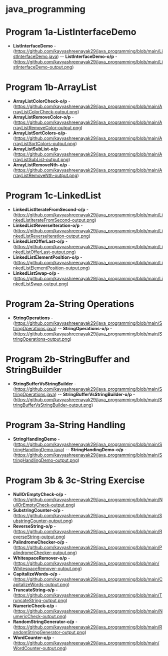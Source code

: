 # java_programming
# Program 1a-ListInterfaceDemo
- **ListInterfaceDemo** -(https://github.com/kavyashreenayak29/java_programming/blob/main/ListInterfaceDemo.java) -- **ListInterfaceDemo-o/p** -(https://github.com/kavyashreenayak29/java_programming/blob/main/ListInterfaceDemo-output.png) 
# Program 1b-ArrayList
- **ArrayListColorCheck-o/p** -(https://github.com/kavyashreenayak29/java_programming/blob/main/ArrayListColorCheck-output.png)
- **ArrayListRemoveColor-o/p** -(https://github.com/kavyashreenayak29/java_programming/blob/main/ArrayListRemoveColor-output.png)
- **ArrayListSortColors-o/p**- (https://github.com/kavyashreenayak29/java_programming/blob/main/ArrayListSortColors-output.png)
- **ArrayListSubList-o/p** -(https://github.com/kavyashreenayak29/java_programming/blob/main/ArrayListSubList-output.png)
- **ArrayListRemoveNth-o/p** -(https://github.com/kavyashreenayak29/java_programming/blob/main/ArrayListRemoveNth-output.png)
# Program 1c-LinkedList
- **LinkedListIterateFromSecond-o/p** -(https://github.com/kavyashreenayak29/java_programming/blob/main/LinkedListIterateFromSecond-output.png)
- **LinkedListReverseIteration-o/p** -(https://github.com/kavyashreenayak29/java_programming/blob/main/LinkedListReverseIteration-output.png)
- **LinkedListOfferLast-o/p** -(https://github.com/kavyashreenayak29/java_programming/blob/main/LinkedListOfferLast-output.png)
- **LinkedListElementPosition-o/p** -(https://github.com/kavyashreenayak29/java_programming/blob/main/LinkedListElementPosition-output.png)
- **LinkedListSwap-o/p** -(https://github.com/kavyashreenayak29/java_programming/blob/main/LinkedListSwap-output.png)
# Program 2a-String Operations
- **StringOperations** -(https://github.com/kavyashreenayak29/java_programming/blob/main/StringOperations.java) -- **StringOperations-o/p** -(https://github.com/kavyashreenayak29/java_programming/blob/main/StringOperations-output.png)
# Program 2b-StringBuffer and StringBuilder
- **StringBufferVsStringBuilder** -(https://github.com/kavyashreenayak29/java_programming/blob/main/StringOperations.java) -- **StringBufferVsStringBuilder-o/p** -(https://github.com/kavyashreenayak29/java_programming/blob/main/StringBufferVsStringBuilder-output.png)
# Program 3a-String Handling
- **StringHandingDemo** -(https://github.com/kavyashreenayak29/java_programming/blob/main/StringHandlingDemo.java) -- **StringHandingDemo-o/p** -(https://github.com/kavyashreenayak29/java_programming/blob/main/StringHandlingDemo-output.png)
# Program 3b & 3c-String Exercise
- **NullOrEmptyCheck-o/p** -(https://github.com/kavyashreenayak29/java_programming/blob/main/NullOrEmptyCheck-output.png)
- **SubstringCounter-o/p** -(https://github.com/kavyashreenayak29/java_programming/blob/main/SubstringCounter-output.png)
- **ReverseString-o/p** -(https://github.com/kavyashreenayak29/java_programming/blob/main/ReverseString-output.png)
- **PalindromeChecker-o/p** -(https://github.com/kavyashreenayak29/java_programming/blob/main/PalindromeChecker-output.png)
- **WhitespaceRemover-o/p** -(https://github.com/kavyashreenayak29/java_programming/blob/main/WhitespaceRemover-output.png)
- **CapitalizeWords-o/p** -(https://github.com/kavyashreenayak29/java_programming/blob/main/CapitalizeWords-output.png)
- **TruncateString-o/p** -(https://github.com/kavyashreenayak29/java_programming/blob/main/TruncateString-output.png)
- **NumericCheck-o/p** -(https://github.com/kavyashreenayak29/java_programming/blob/main/NumericCheck-output.png)
- **RandomStringGenerator-o/p** -(https://github.com/kavyashreenayak29/java_programming/blob/main/RandomStringGenerator-output.png)
- **WordCounter-o/p** -(https://github.com/kavyashreenayak29/java_programming/blob/main/WordCounter-output.png)
